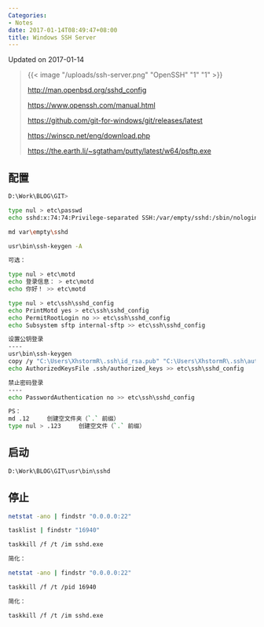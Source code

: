 ```yaml
---
Categories:
- Notes
date: 2017-01-14T08:49:47+08:00
title: Windows SSH Server
---
```


<!--more-->

Updated on 2017-01-14

> {{< image "/uploads/ssh-server.png" "OpenSSH" "1" "1" >}}
>
> http://man.openbsd.org/sshd_config
>
> https://www.openssh.com/manual.html
>
> https://github.com/git-for-windows/git/releases/latest
>
> https://winscp.net/eng/download.php
>
> https://the.earth.li/~sgtatham/putty/latest/w64/psftp.exe

## 配置
```bash
D:\Work\BLOG\GIT>

type nul > etc\passwd
echo sshd:x:74:74:Privilege-separated SSH:/var/empty/sshd:/sbin/nologin > etc\passwd

md var\empty\sshd

usr\bin\ssh-keygen -A

可选：

type nul > etc\motd
echo 登录信息： > etc\motd
echo 你好！ >> etc\motd

type nul > etc\ssh\sshd_config
echo PrintMotd yes > etc\ssh\sshd_config
echo PermitRootLogin no >> etc\ssh\sshd_config
echo Subsystem sftp internal-sftp >> etc\ssh\sshd_config

设置公钥登录
----
usr\bin\ssh-keygen
copy /y "C:\Users\XhstormR\.ssh\id_rsa.pub" "C:\Users\XhstormR\.ssh\authorized_keys"
echo AuthorizedKeysFile .ssh/authorized_keys >> etc\ssh\sshd_config

禁止密码登录
----
echo PasswordAuthentication no >> etc\ssh\sshd_config

PS：
md .12     创建空文件夹（`.` 前缀）
type nul > .123     创建空文件（`.` 前缀）
```

## 启动
```bash
D:\Work\BLOG\GIT\usr\bin\sshd
```

## 停止
```bash
netstat -ano | findstr "0.0.0.0:22"

tasklist | findstr "16940"

taskkill /f /t /im sshd.exe

简化：

netstat -ano | findstr "0.0.0.0:22"

taskkill /f /t /pid 16940

简化：

taskkill /f /t /im sshd.exe
```
